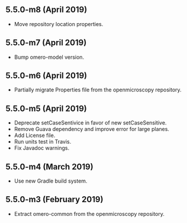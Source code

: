 5.5.0-m8 (April 2019)
---------------------

- Move repository location properties.

5.5.0-m7 (April 2019)
---------------------

- Bump omero-model version.

5.5.0-m6 (April 2019)
---------------------

- Partially migrate Properties file from the openmicroscopy repository.

5.5.0-m5 (April 2019)
---------------------

- Deprecate setCaseSentivice in favor of new setCaseSensitive.
- Remove Guava dependency and improve error for large planes.
- Add License file.
- Run units test in Travis.
- Fix Javadoc warnings.

5.5.0-m4 (March 2019)
---------------------

- Use new Gradle build system.

5.5.0-m3 (February 2019)
------------------------

- Extract omero-common from the openmicroscopy repository.
